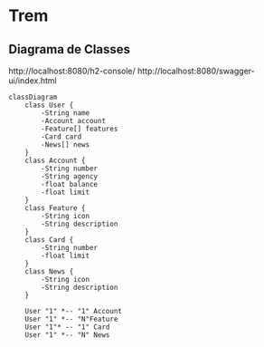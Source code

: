 # Trem

## Diagrama de Classes

http://localhost:8080/h2-console/
http://localhost:8080/swagger-ui/index.html

```mermaid
classDiagram
    class User {
        -String name
        -Account account
        -Feature[] features
        -Card card
        -News[] news
    }
    class Account {
        -String number
        -String agency
        -float balance
        -float limit
    }
    class Feature {
        -String icon
        -String description
    }
    class Card {
        -String number
        -float limit
    }
    class News {
        -String icon
        -String description
    }

    User "1" *-- "1" Account 
    User "1" *-- "N"Feature 
    User "1"* -- "1" Card 
    User "1" *-- "N" News 
```
